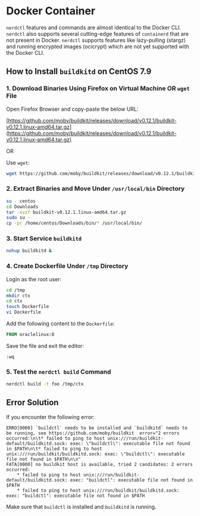 # Docker Container 

`nerdctl` features and commands are almost identical to the Docker CLI. `nerdctl` also supports several cutting-edge features of `containerd` that are not present in Docker. `nerdctl` supports features like lazy-pulling (stargz) and running encrypted images (ocicrypt) which are not yet supported with the Docker CLI.

## How to Install `buildkitd` on CentOS 7.9

### 1. Download Binaries Using Firefox on Virtual Machine OR `wget` File

   Open Firefox Browser and copy-paste the below URL:
   
   [https://github.com/moby/buildkit/releases/download/v0.12.1/buildkit-v0.12.1.linux-amd64.tar.gz](https://github.com/moby/buildkit/releases/download/v0.12.1/buildkit-v0.12.1.linux-amd64.tar.gz)

   OR

   Use `wget`:
   ```sh
   wget https://github.com/moby/buildkit/releases/download/v0.12.1/buildkit-v0.12.1.linux-amd64.tar.gz
   ```

### 2. Extract Binaries and Move Under `/usr/local/bin` Directory

   ```sh
   su - centos
   cd Downloads
   tar -xvzf buildkit-v0.12.1.linux-amd64.tar.gz 
   sudo su -
   cp -pr /home/centos/Downloads/bin/* /usr/local/bin/
   ```

### 3. Start Service `buildkitd`

   ```sh
   nohup buildkitd &
   ```

### 4. Create Dockerfile Under `/tmp` Directory

   Login as the root user:

   ```sh
   cd /tmp
   mkdir ctx
   cd ctx
   touch Dockerfile
   vi Dockerfile
   ```

   Add the following content to the `Dockerfile`:
   ```Dockerfile
   FROM oraclelinux:8
   ```

   Save the file and exit the editor:
   ```
   :wq
   ```

### 5. Test the `nerdctl build` Command

   ```sh
   nerdctl build -t foo /tmp/ctx
   ```

## Error Solution

If you encounter the following error:
```
ERRO[0000] `buildctl` needs to be installed and `buildkitd` needs to be running, see https://github.com/moby/buildkit  error="2 errors occurred:\n\t* failed to ping to host unix:///run/buildkit-default/buildkitd.sock: exec: \"buildctl\": executable file not found in $PATH\n\t* failed to ping to host unix:///run/buildkit/buildkitd.sock: exec: \"buildctl\": executable file not found in $PATH\n\n"
FATA[0000] no buildkit host is available, tried 2 candidates: 2 errors occurred:
    * failed to ping to host unix:///run/buildkit-default/buildkitd.sock: exec: "buildctl": executable file not found in $PATH
    * failed to ping to host unix:///run/buildkit/buildkitd.sock: exec: "buildctl": executable file not found in $PATH
```

Make sure that `buildctl` is installed and `buildkitd` is running.
